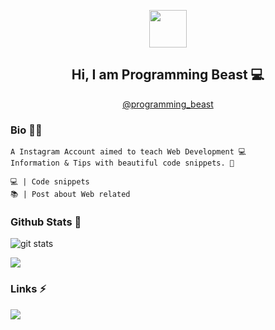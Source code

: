<!--
**jairajpoot/jairajpoot** is a ✨ _special_ ✨ repository because its `README.md` (this file) appears on your GitHub profile.

Here are some ideas to get you started:

- 🔭 I’m currently working on ...
- 🌱 I’m currently learning ...
- 👯 I’m looking to collaborate on ...
- 🤔 I’m looking for help with ...
- 💬 Ask me about ...
- 📫 How to reach me: ...
- 😄 Pronouns: ...
- ⚡ Fun fact: ...
-->


<p align="center">
  <img src="https://avatars0.githubusercontent.com/u/70305114?s=400&u=29ce345abfa75a3bbab0a1634d09d1541b6d5dc7&v=4" width="60ox" height="60px" />
</p>

<h2 align="center"> Hi, I am Programming Beast 💻 </h2>
<p align="center"><a href="https://www.instagram.com/programming_beast/">@programming_beast</a></p>

### Bio 👨‍🦱
```
A Instagram Account aimed to teach Web Development 💻 
Information & Tips with beautiful code snippets. 🌈

💻 | Code snippets
📚 | Post about Web related
```

### Github Stats 💯
<img src="https://github-readme-stats.vercel.app/api/?username=code-architects&show_icons=true" alt="git stats">

![](https://github-readme-stats.vercel.app/api/top-langs/?username=code-architects)

### Links ⚡


<a href="https://www.instagram.com/programming_beast/"> <img src="https://img.shields.io/badge/instagram-%23E4405F.svg?&style=for-the-badge&logo=instagram&logoColor=white" /> </a>

